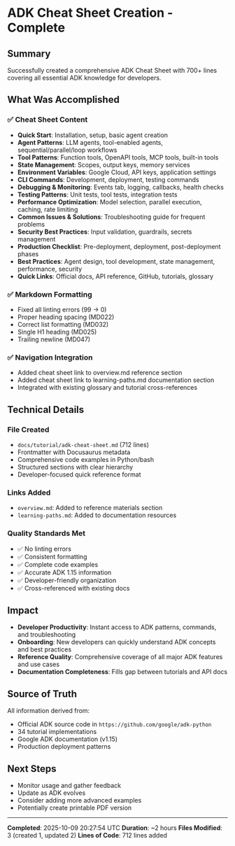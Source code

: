 # ADK Cheat Sheet Creation - Complete

## Summary

Successfully created a comprehensive ADK Cheat Sheet with 700+ lines covering all essential ADK knowledge for developers.

## What Was Accomplished

### ✅ Cheat Sheet Content

- **Quick Start**: Installation, setup, basic agent creation
- **Agent Patterns**: LLM agents, tool-enabled agents, sequential/parallel/loop workflows
- **Tool Patterns**: Function tools, OpenAPI tools, MCP tools, built-in tools
- **State Management**: Scopes, output keys, memory services
- **Environment Variables**: Google Cloud, API keys, application settings
- **CLI Commands**: Development, deployment, testing commands
- **Debugging & Monitoring**: Events tab, logging, callbacks, health checks
- **Testing Patterns**: Unit tests, tool tests, integration tests
- **Performance Optimization**: Model selection, parallel execution, caching, rate limiting
- **Common Issues & Solutions**: Troubleshooting guide for frequent problems
- **Security Best Practices**: Input validation, guardrails, secrets management
- **Production Checklist**: Pre-deployment, deployment, post-deployment phases
- **Best Practices**: Agent design, tool development, state management, performance, security
- **Quick Links**: Official docs, API reference, GitHub, tutorials, glossary

### ✅ Markdown Formatting

- Fixed all linting errors (99 → 0)
- Proper heading spacing (MD022)
- Correct list formatting (MD032)
- Single H1 heading (MD025)
- Trailing newline (MD047)

### ✅ Navigation Integration

- Added cheat sheet link to overview.md reference section
- Added cheat sheet link to learning-paths.md documentation section
- Integrated with existing glossary and tutorial cross-references

## Technical Details

### File Created

- `docs/tutorial/adk-cheat-sheet.md` (712 lines)
- Frontmatter with Docusaurus metadata
- Comprehensive code examples in Python/bash
- Structured sections with clear hierarchy
- Developer-focused quick reference format

### Links Added

- `overview.md`: Added to reference materials section
- `learning-paths.md`: Added to documentation resources

### Quality Standards Met

- ✅ No linting errors
- ✅ Consistent formatting
- ✅ Complete code examples
- ✅ Accurate ADK 1.15 information
- ✅ Developer-friendly organization
- ✅ Cross-referenced with existing docs

## Impact

- **Developer Productivity**: Instant access to ADK patterns, commands, and troubleshooting
- **Onboarding**: New developers can quickly understand ADK concepts and best practices
- **Reference Quality**: Comprehensive coverage of all major ADK features and use cases
- **Documentation Completeness**: Fills gap between tutorials and API docs

## Source of Truth

All information derived from:

- Official ADK source code in `https://github.com/google/adk-python`
- 34 tutorial implementations
- Google ADK documentation (v1.15)
- Production deployment patterns

## Next Steps

- Monitor usage and gather feedback
- Update as ADK evolves
- Consider adding more advanced examples
- Potentially create printable PDF version

---

**Completed**: 2025-10-09 20:27:54 UTC
**Duration**: ~2 hours
**Files Modified**: 3 (created 1, updated 2)
**Lines of Code**: 712 lines added
